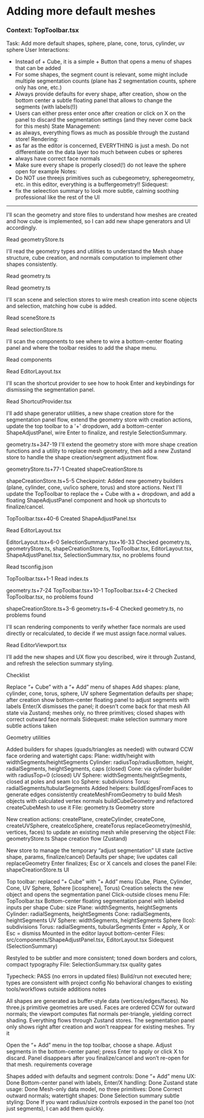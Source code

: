 # Adding more default meshes

### Context: TopToolbar.tsx
Task: Add more default shapes, sphere, plane, cone, torus, cylinder, uv sphere
User Interactions:
- Instead of + Cube, it is a simple + Button that opens a menu of shapes that can be added
- For some shapes, the segment count is relevant, some might include multiple segmentation counts (plane has 2 segmentation counts, sphere only has one, etc.)
- Always provide defaults for every shape, after creation, show on the bottom center a subtle floating panel that allows to change the segments (with labels(!))
- Users can either press enter once after creation or click on X on the panel to discard the segmentation settings (and they never come back for this mesh)
State Management:
- as always, everything flows as much as possible through the zustand store!
Rendering:
- as far as the editor is concerned, EVERYTHING is just a mesh. Do not differentiate on the data layer too much between cubes or spheres
- always have correct face normals
- Make sure every shape is properly closed(!) do not leave the sphere open for example
Notes:
- Do NOT use threejs primitives such as cubegeometry, spheregeometry, etc. in this editor, everything is a buffergeometry!!
Sidequest:
- fix the seleection summary to look more subtle, calming soothing professional like the rest of the UI

------
I'll scan the geometry and store files to understand how meshes are created and how cube is implemented, so I can add new shape generators and UI accordingly.

Read geometryStore.ts

I'll read the geometry types and utilities to understand the Mesh shape structure, cube creation, and normals computation to implement other shapes consistently.

Read geometry.ts

Read geometry.ts

I'll scan scene and selection stores to wire mesh creation into scene objects and selection, matching how cube is added.

Read sceneStore.ts

Read selectionStore.ts

I'll scan the components to see where to wire a bottom-center floating panel and where the toolbar resides to add the shape menu.

Read components

Read EditorLayout.tsx

I'll scan the shortcut provider to see how to hook Enter and keybindings for dismissing the segmentation panel.

Read ShortcutProvider.tsx

I'll add shape generator utilities, a new shape creation store for the segmentation panel flow, extend the geometry store with creation actions, update the top toolbar to a '+' dropdown, add a bottom-center ShapeAdjustPanel, wire Enter to finalize, and restyle SelectionSummary.

geometry.ts+347-19
I'll extend the geometry store with more shape creation functions and a utility to replace mesh geometry, then add a new Zustand store to handle the shape creation/segment adjustment flow.

geometryStore.ts+77-1
Created shapeCreationStore.ts

shapeCreationStore.ts+5-5
Checkpoint: Added new geometry builders (plane, cylinder, cone, uv/ico sphere, torus) and store actions. Next I'll update the TopToolbar to replace the + Cube with a + dropdown, and add a floating ShapeAdjustPanel component and hook up shortcuts to finalize/cancel.

TopToolbar.tsx+40-6
Created ShapeAdjustPanel.tsx

Read EditorLayout.tsx

EditorLayout.tsx+6-0
SelectionSummary.tsx+16-33
Checked geometry.ts, geometryStore.ts, shapeCreationStore.ts, TopToolbar.tsx, EditorLayout.tsx, ShapeAdjustPanel.tsx, SelectionSummary.tsx, no problems found

Read tsconfig.json

TopToolbar.tsx+1-1
Read index.ts

geometry.ts+7-24
TopToolbar.tsx+10-1
TopToolbar.tsx+4-2
Checked TopToolbar.tsx, no problems found

shapeCreationStore.ts+3-6
geometry.ts+6-4
Checked geometry.ts, no problems found

I'll scan rendering components to verify whether face normals are used directly or recalculated, to decide if we must assign face.normal values.

Read EditorViewport.tsx

I’ll add the new shapes and UX flow you described, wire it through Zustand, and refresh the selection summary styling.

Checklist

Replace “+ Cube” with a “+ Add” menu of shapes
Add shapes: plane, cylinder, cone, torus, sphere, UV sphere
Segmentation defaults per shape; after creation show bottom-center floating panel to adjust segments with labels
Enter/X dismisses the panel; it doesn’t come back for that mesh
All state via Zustand; meshes only, no three primitives; closed shapes with correct outward face normals
Sidequest: make selection summary more subtle
actions taken

Geometry utilities

Added builders for shapes (quads/triangles as needed) with outward CCW face ordering and watertight caps:
Plane: width/height with widthSegments/heightSegments
Cylinder: radiusTop/radiusBottom, height, radialSegments, heightSegments, caps (closed)
Cone: via cylinder builder with radiusTop=0 (closed)
UV Sphere: widthSegments/heightSegments, closed at poles and seam
Ico Sphere: subdivisions
Torus: radialSegments/tubularSegments
Added helpers:
buildEdgesFromFaces to generate edges consistently
createMeshFromGeometry to build Mesh objects with calculated vertex normals
buildCubeGeometry and refactored createCubeMesh to use it
File: geometry.ts
Geometry store

New creation actions: createPlane, createCylinder, createCone, createUVSphere, createIcoSphere, createTorus
replaceGeometry(meshId, vertices, faces) to update an existing mesh while preserving the object
File: geometryStore.ts
Shape creation flow (Zustand)

New store to manage the temporary “adjust segmentation” UI state (active shape, params, finalize/cancel)
Defaults per shape; live updates call replaceGeometry
Enter finalizes; Esc or X cancels and closes the panel
File: shapeCreationStore.ts
UI

Top toolbar: replaced “+ Cube” with “+ Add” menu (Cube, Plane, Cylinder, Cone, UV Sphere, Sphere [icosphere], Torus)
Creation selects the new object and opens the segmentation panel
Click-outside closes menu
File: TopToolbar.tsx
Bottom-center floating segmentation panel with labeled inputs per shape
Cube: size
Plane: widthSegments, heightSegments
Cylinder: radialSegments, heightSegments
Cone: radialSegments, heightSegments
UV Sphere: widthSegments, heightSegments
Sphere (Ico): subdivisions
Torus: radialSegments, tubularSegments
Enter = Apply, X or Esc = dismiss
Mounted in the editor layout bottom-center
Files: src/components/ShapeAdjustPanel.tsx, EditorLayout.tsx
Sidequest (SelectionSummary)

Restyled to be subtler and more consistent; toned down borders and colors, compact typography
File: SelectionSummary.tsx
quality gates

Typecheck: PASS (no errors in updated files)
Build/run not executed here; types are consistent with project config
No behavioral changes to existing tools/workflows outside additions
notes

All shapes are generated as buffer-style data (vertices/edges/faces). No three.js primitive geometries are used.
Faces are ordered CCW for outward normals; the viewport computes flat normals per-triangle, yielding correct shading.
Everything flows through Zustand stores. The segmentation panel only shows right after creation and won’t reappear for existing meshes.
Try it

Open the “+ Add” menu in the top toolbar, choose a shape.
Adjust segments in the bottom-center panel; press Enter to apply or click X to discard.
Panel disappears after you finalize/cancel and won’t re-open for that mesh.
requirements coverage

Shapes added with defaults and segment controls: Done
“+ Add” menu UX: Done
Bottom-center panel with labels, Enter/X handling: Done
Zustand state usage: Done
Mesh-only data model, no three primitives: Done
Correct outward normals; watertight shapes: Done
Selection summary subtle styling: Done
If you want radius/size controls exposed in the panel too (not just segments), I can add them quickly.